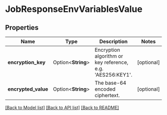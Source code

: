 # JobResponseEnvVariablesValue

## Properties

Name | Type | Description | Notes
------------ | ------------- | ------------- | -------------
**encryption_key** | Option<**String**> | Encryption algorithm or key reference, e.g. 'AES256:KEY1'. | [optional]
**encrypted_value** | Option<**String**> | The base-64 encoded ciphertext. | [optional]

[[Back to Model list]](../README.md#documentation-for-models) [[Back to API list]](../README.md#documentation-for-api-endpoints) [[Back to README]](../README.md)



